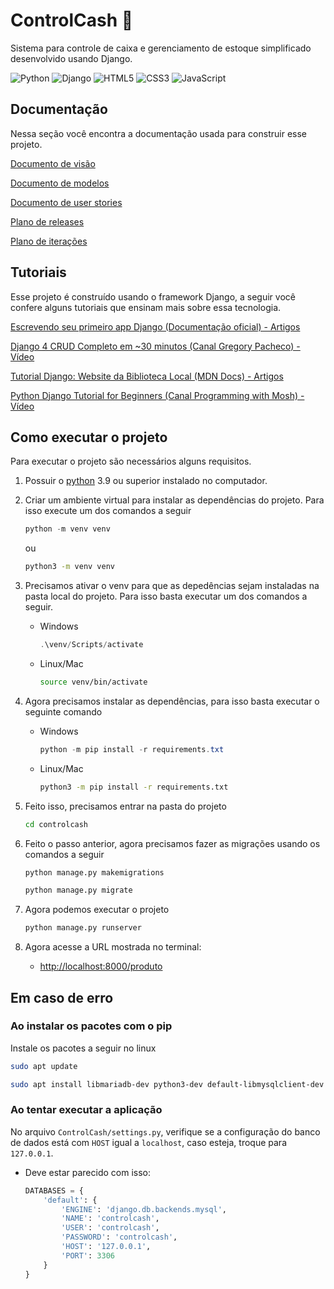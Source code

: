 # ControlCash 💸

Sistema para controle de caixa e gerenciamento de estoque simplificado
desenvolvido usando Django.

![Python](https://img.shields.io/badge/python-3670A0?style=for-the-badge&logo=python&logoColor=ffdd54)
![Django](https://img.shields.io/badge/django-%23092E20.svg?style=for-the-badge&logo=django&logoColor=white)
![HTML5](https://img.shields.io/badge/html5-%23E34F26.svg?style=for-the-badge&logo=html5&logoColor=white)
![CSS3](https://img.shields.io/badge/css3-%231572B6.svg?style=for-the-badge&logo=css3&logoColor=white)
![JavaScript](https://img.shields.io/badge/javascript-%23323330.svg?style=for-the-badge&logo=javascript&logoColor=%23F7DF1E)

## Documentação

Nessa seção você encontra a documentação usada para construir esse projeto.

[Documento de visão](./docs/documento-de-visao.md)

[Documento de modelos](./docs/documento-de-modelos.md)

[Documento de user stories](./docs/user-stories.md)

[Plano de releases](./docs/plano-releases.md)

[Plano de iterações](./docs/plano-iteracoes.md)

## Tutoriais

Esse projeto é construído usando o framework Django, a seguir você confere
alguns tutoriais que ensinam mais sobre essa tecnologia.

[Escrevendo seu primeiro app Django (Documentação oficial) - Artigos](https://docs.djangoproject.com/pt-br/4.0/intro/tutorial01/)

[Django 4 CRUD Completo em ~30 minutos (Canal Gregory Pacheco) - Vídeo](https://www.youtube.com/watch?v=GGBzMpIAgz4)

[Tutorial Django: Website da Biblioteca Local (MDN Docs) - Artigos](https://developer.mozilla.org/pt-BR/docs/Learn/Server-side/Django/Tutorial_local_library_website)

[Python Django Tutorial for Beginners (Canal Programming with Mosh) - Vídeo](https://www.youtube.com/watch?v=rHux0gMZ3Eg)

## Como executar o projeto

Para executar o projeto são necessários alguns requisitos.

1. Possuir o [python](https://www.python.org/) 3.9 ou superior instalado no
  computador.

2. Criar um ambiente virtual para instalar as dependências do projeto. Para
  isso execute um dos comandos a seguir

   ```powershell
   python -m venv venv
   ```

   ou

   ```bash
   python3 -m venv venv
   ```

3. Precisamos ativar o venv para que as depedências sejam instaladas na pasta
  local do projeto. Para isso basta executar um dos comandos a seguir.

   - Windows

     ```powershell
     .\venv/Scripts/activate
     ```

   - Linux/Mac

     ```bash
     source venv/bin/activate
     ```

4. Agora precisamos instalar as dependências, para isso basta executar o
  seguinte comando

   - Windows

     ```powershell
     python -m pip install -r requirements.txt
     ```

   - Linux/Mac

     ```bash
     python3 -m pip install -r requirements.txt
     ```

5. Feito isso, precisamos entrar na pasta do projeto

   ```bash
   cd controlcash
   ```

6. Feito o passo anterior, agora precisamos fazer as migrações usando os
   comandos a seguir

   ```bash
   python manage.py makemigrations
   ```

   ```bash
   python manage.py migrate
   ```

7. Agora podemos executar o projeto

   ```bash
   python manage.py runserver
   ```

8. Agora acesse a URL mostrada no terminal:
   - [http://localhost:8000/produto](http://localhost:8000/produto)

## Em caso de erro

### Ao instalar os pacotes com o pip

Instale os pacotes a seguir no linux

```bash
sudo apt update

sudo apt install libmariadb-dev python3-dev default-libmysqlclient-dev build-essential
```

### Ao tentar executar a aplicação

No arquivo `ControlCash/settings.py`, verifique se a configuração do banco de
dados está com `HOST` igual a `localhost`, caso esteja, troque para `127.0.0.1`.

- Deve estar parecido com isso:

  ```python
  DATABASES = {
      'default': {
          'ENGINE': 'django.db.backends.mysql',
          'NAME': 'controlcash',
          'USER': 'controlcash',
          'PASSWORD': 'controlcash',
          'HOST': '127.0.0.1',
          'PORT': 3306
      }
  }
  ```
